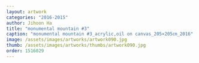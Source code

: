 ```yaml
---
layout: artwork
categories: "2016-2015"
author: Jihoon Ha
title: "monumental mountain #3"
caption: "monumental mountain #3_acrylic,oil on canvas_205×205㎝_2016"
image: /assets/images/artworks/artwork090.jpg
thumb: /assets/images/artworks/thumbs/artwork090.jpg
order: 1516029
---
```

